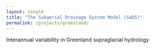 ```yaml
---
layout: single
title: "The Subaerial Drainage System Model (SaDS)"
permalink: /projects/greenland/
---
```


Interannual variability in Greenland supraglacial hydrology
